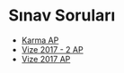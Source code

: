 # Sınav Soruları

<!--Index-->

- [Karma AP](./S%C4%B1nav%20Sorular%C4%B1/Karma%20AP.pdf)
- [Vize 2017 - 2 AP](./S%C4%B1nav%20Sorular%C4%B1/Vize%202017%20-%202%20AP.pdf)
- [Vize 2017 AP](./S%C4%B1nav%20Sorular%C4%B1/Vize%202017%20AP.pdf)

<!--Index-->
